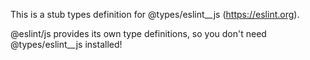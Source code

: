This is a stub types definition for @types/eslint__js (https://eslint.org).

@eslint/js provides its own type definitions, so you don't need @types/eslint__js installed!